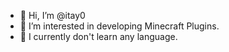- 👋 Hi, I’m @itay0
- 👀 I’m interested in developing Minecraft Plugins.
- 🌱 I currently don't learn any language.

<!---
itay0/itay0 is a ✨ special ✨ repository because its `README.md` (this file) appears on your GitHub profile.
You can click the Preview link to take a look at your changes.
--->
